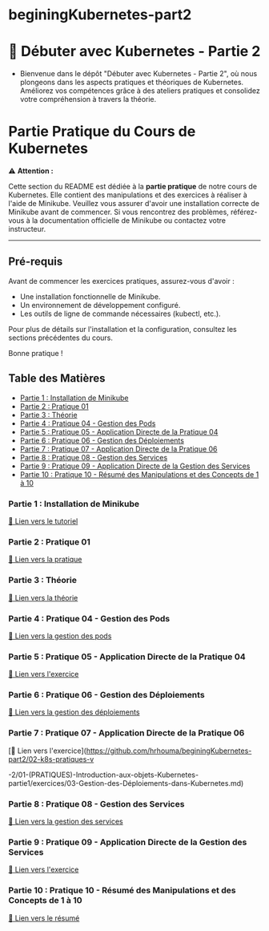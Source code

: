 # beginingKubernetes-part2
# 🚀 Débuter avec Kubernetes - Partie 2
- Bienvenue dans le dépôt "Débuter avec Kubernetes - Partie 2", où nous plongeons dans les aspects pratiques et théoriques de Kubernetes. Améliorez vos compétences grâce à des ateliers pratiques et consolidez votre compréhension à travers la théorie.

# Partie Pratique du Cours de Kubernetes

⚠️ **Attention :**

Cette section du README est dédiée à la **partie pratique** de notre cours de Kubernetes. Elle contient des manipulations et des exercices à réaliser à l'aide de Minikube. Veuillez vous assurer d'avoir une installation correcte de Minikube avant de commencer. Si vous rencontrez des problèmes, référez-vous à la documentation officielle de Minikube ou contactez votre instructeur.

---

## Pré-requis

Avant de commencer les exercices pratiques, assurez-vous d'avoir :

- Une installation fonctionnelle de Minikube.
- Un environnement de développement configuré.
- Les outils de ligne de commande nécessaires (kubectl, etc.).

Pour plus de détails sur l'installation et la configuration, consultez les sections précédentes du cours.

Bonne pratique !

## Table des Matières

- [Partie 1 : Installation de Minikube](#partie-1-installation-de-minikube)
- [Partie 2 : Pratique 01](#partie-2-pratique-01)
- [Partie 3 : Théorie](#partie-3-théorie)
- [Partie 4 : Pratique 04 - Gestion des Pods](#partie-4-pratique-04---gestion-des-pods)
- [Partie 5 : Pratique 05 - Application Directe de la Pratique 04](#partie-5-pratique-05---application-directe-de-la-pratique-04)
- [Partie 6 : Pratique 06 - Gestion des Déploiements](#partie-6-pratique-06---gestion-des-déploiements)
- [Partie 7 : Pratique 07 - Application Directe de la Pratique 06](#partie-7-pratique-07---application-directe-de-la-pratique-06)
- [Partie 8 : Pratique 08 - Gestion des Services](#partie-8-pratique-08---gestion-des-services)
- [Partie 9 : Pratique 09 - Application Directe de la Gestion des Services](#partie-9-pratique-09---application-directe-de-la-gestion-des-services)
- [Partie 10 : Pratique 10 - Résumé des Manipulations et des Concepts de 1 à 10](#partie-10-pratique-10---résumé-des-manipulations-et-des-concepts-de-1-à-10)

### Partie 1 : Installation de Minikube
[🔗 Lien vers le tutoriel](https://github.com/hrhouma/beginingKubernetes-part2/01-k8s-pratiques-v-1/00-installation/Methode-1-minikube/1-minikube.txt)

### Partie 2 : Pratique 01
[🔗 Lien vers la pratique](https://github.com/hrhouma/beginingKubernetes-part2/01-k8s-pratiques-v-1/01-pratique1)

### Partie 3 : Théorie
[🔗 Lien vers la théorie](https://github.com/hrhouma/beginingKubernetes-part2/02-k8s-pratiques-v-2/00-Introduction-aux-objets-Kubernetes-partie1)

### Partie 4 : Pratique 04 - Gestion des Pods
[🔗 Lien vers la gestion des pods](https://github.com/hrhouma/beginingKubernetes-part2/02-k8s-pratiques-v-2/01-(PRATIQUES)-Introduction-aux-objets-Kubernetes-partie1/02-Gestion-des-pods.md)

### Partie 5 : Pratique 05 - Application Directe de la Pratique 04
[🔗 Lien vers l'exercice](https://github.com/hrhouma/beginingKubernetes-part2/02-k8s-pratiques-v-2/01-(PRATIQUES)-Introduction-aux-objets-Kubernetes-partie1/exercices/02-Gestion-de-Pods-avec-Différentes-Applications.md)

### Partie 6 : Pratique 06 - Gestion des Déploiements
[🔗 Lien vers la gestion des déploiements](https://github.com/hrhouma/beginingKubernetes-part2/02-k8s-pratiques-v-2/01-(PRATIQUES)-Introduction-aux-objets-Kubernetes-partie1/03-Gestion-des-deploiements.md)

### Partie 7 : Pratique 07 - Application Directe de la Pratique 06
[🔗 Lien vers l'exercice](https://github.com/hrhouma/beginingKubernetes-part2/02-k8s-pratiques-v

-2/01-(PRATIQUES)-Introduction-aux-objets-Kubernetes-partie1/exercices/03-Gestion-des-Déploiements-dans-Kubernetes.md)

### Partie 8 : Pratique 08 - Gestion des Services
[🔗 Lien vers la gestion des services](https://github.com/hrhouma/beginingKubernetes-part2/02-k8s-pratiques-v-2/01-(PRATIQUES)-Introduction-aux-objets-Kubernetes-partie1/04-Introduction-aux-services.md)

### Partie 9 : Pratique 09 - Application Directe de la Gestion des Services
[🔗 Lien vers l'exercice](https://github.com/hrhouma/beginingKubernetes-part2/02-k8s-pratiques-v-2/01-(PRATIQUES)-Introduction-aux-objets-Kubernetes-partie1/exercices/04-Gestion-des-Services-dans-Kubernetes-partie1.md)

### Partie 10 : Pratique 10 - Résumé des Manipulations et des Concepts de 1 à 10
[🔗 Lien vers le résumé](https://github.com/hrhouma/beginingKubernetes-part2/01-k8s-pratiques-v-1/02-pratique2)
```




